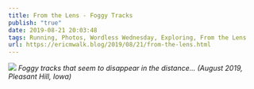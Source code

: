```yaml
---
title: From the Lens - Foggy Tracks
publish: "true"
date: 2019-08-21 20:03:48
tags: Running, Photos, Wordless Wednesday, Exploring, From the Lens
url: https://ericmwalk.blog/2019/08/21/from-the-lens.html
---
```


![](https://ericmwalk.blog/uploads/2021/d65070ab32.jpg)
*Foggy tracks that seem to disappear in the distance... (August 2019, Pleasant Hill, Iowa)*